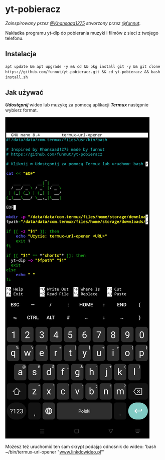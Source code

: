 # yt-pobieracz

*Zainspirowany przez [@Khansaad1275](https://github.com/Khansaad1275) stworzony przez [@funnut](https://github.com/funnut).*

Nakładka programu yt-dlp do pobierania muzyki i filmów z sieci z twojego telefonu.

## Instalacja

`apt update && apt upgrade -y && cd && pkg install git -y && git clone https://github.com/funnut/yt-pobieracz.git && cd yt-pobieracz && bash install.sh`

## Jak używać

***Udostępnij*** wideo lub muzykę za pomocą aplikacji ***Termux*** następnie wybierz format. 

![Zrzut ekranu](screenshot.jpg)

Możesz też uruchomić ten sam skrypt podając odnośnik do wideo: 'bash ~/bin/termux-url-opener "www.linkdowideo.pl"'
 
